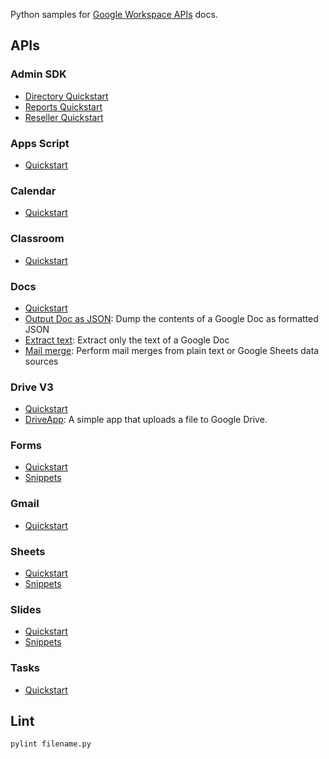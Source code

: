 Python samples for [Google Workspace APIs](https://developers.google.com/gsuite/) docs.

## APIs

### Admin SDK

- [Directory Quickstart](https://developers.google.com/admin-sdk/directory/v1/quickstart/python)
- [Reports Quickstart](https://developers.google.com/admin-sdk/reports/v1/quickstart/python)
- [Reseller Quickstart](https://developers.google.com/admin-sdk/reseller/v1/quickstart/python)

### Apps Script

- [Quickstart](https://developers.google.com/apps-script/api/quickstart/python)

### Calendar

- [Quickstart](https://developers.google.com/google-apps/calendar/quickstart/python)

### Classroom

- [Quickstart](https://developers.google.com/classroom/quickstart/python)

### Docs

- [Quickstart](https://developers.google.com/docs/api/quickstart/python)
- [Output Doc as JSON](https://developers.google.com/docs/api/samples/output-json):
Dump the contents of a Google Doc as formatted JSON
- [Extract text](https://developers.google.com/docs/api/samples/extract-text):
Extract only the text of a Google Doc
- [Mail merge](https://developers.google.com/docs/api/samples/mail-merge):
Perform mail merges from plain text or Google Sheets data sources

### Drive V3

- [Quickstart](https://developers.google.com/drive/v3/web/quickstart/python)
- [DriveApp](drive/driveapp): A simple app that uploads a file to Google Drive.

### Forms

- [Quickstart](https://developers.google.com/forms/api/quickstart/python)
- [Snippets](https://developers.google.com/forms/api/guides)

### Gmail

- [Quickstart](https://developers.google.com/gmail/api/quickstart/python)

### Sheets

- [Quickstart](https://developers.google.com/sheets/api/quickstart/python)
- [Snippets](https://developers.google.com/sheets/api/guides/concepts)

### Slides

- [Quickstart](https://developers.google.com/slides/quickstart/python)
- [Snippets](https://developers.google.com/slides/how-tos/overview)

### Tasks

- [Quickstart](https://developers.google.com/google-apps/tasks/quickstart/python)

## Lint

`pylint filename.py`
